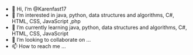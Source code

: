 - 👋 Hi, I’m @Karenfast17
- 👀 I’m interested in java, python, data structures and algorithms, C#, HTML, CSS, JavaScript ,php
- 🌱 I’m currently learning java, python, data structures and algorithms, C#, HTML, CSS, JavaScript
- 💞️ I’m looking to collaborate on ...
- 📫 How to reach me ...

<!---
Karenfast17/Karenfast17 is a ✨ special ✨ repository because its `README.md` (this file) appears on your GitHub profile.
You can click the Preview link to take a look at your changes.
--->
